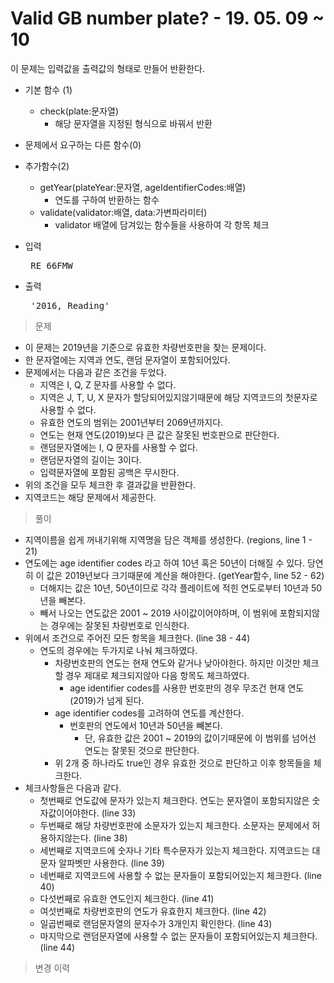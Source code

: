 # Valid GB number plate? - 19. 05. 09 ~ 10

이 문제는 입력값을 출력값의 형태로 만들어 반환한다.

- 기본 함수 (1)
  - check(plate:문자열)
    - 해당 문자열을 지정된 형식으로 바꿔서 반환
- 문제에서 요구하는 다른 함수(0)
- 추가함수(2)
  - getYear(plateYear:문자열, ageIdentifierCodes:배열)
    - 연도를 구하여 반환하는 함수
  - validate(validator:배열, data:가변파라미터)
    - validator 배열에 담겨있는 함수들을 사용하여 각 항목 체크

- 입력
  <pre> RE 66FMW </pre>
 
- 출력
  <pre> '2016, Reading' </pre>

> 문제
  - 이 문제는 2019년을 기준으로 유효한 차량번호판을 찾는 문제이다.
  - 한 문자열에는 지역과 연도, 랜덤 문자열이 포함되어있다.
  - 문제에서는 다음과 같은 조건을 두었다.
    - 지역은 I, Q, Z 문자를 사용할 수 없다.
    - 지역은 J, T, U, X 문자가 할당되어있지않기때문에 해당 지역코드의 첫문자로 사용할 수 없다.
    - 유효한 연도의 범위는 2001년부터 2069년까지다.
    - 연도는 현재 연도(2019)보다 큰 값은 잘못된 번호판으로 판단한다.
    - 랜덤문자열에는 I, Q 문자를 사용할 수 없다.
    - 랜덤문자열의 길이는 3이다.
    - 입력문자열에 포함된 공백은 무시한다.
  - 위의 조건을 모두 체크한 후 결과값을 반환한다.
  - 지역코드는 해당 문제에서 제공한다.

> 풀이
  - 지역이름을 쉽게 꺼내기위해 지역명을 담은 객체를 생성한다. (regions, line 1 - 21)
  - 연도에는 age identifier codes 라고 하여 10년 혹은 50년이 더해질 수 있다. 당연히 이 값은 2019년보다 크기때문에 계산을 해야한다. (getYear함수, line 52 - 62)
    - 더해지는 값은 10년, 50년이므로 각각 플레이트에 적힌 연도로부터 10년과 50년을 빼본다.
    - 빼서 나오는 연도값은 2001 ~ 2019 사이값이어야하며, 이 범위에 포함되지않는 경우에는 잘못된 차량번호로 인식한다.
  - 위에서 조건으로 주어진 모든 항목을 체크한다. (line 38 - 44)
    - 연도의 경우에는 두가지로 나눠 체크하였다.
      - 차량번호판의 연도는 현재 연도와 같거나 낮아야한다. 하지만 이것만 체크할 경우 제대로 체크되지않아 다음 항목도 체크하였다.
        - age identifier codes를 사용한 번호판의 경우 무조건 현재 연도(2019)가 넘게 된다.
      - age identifier codes를 고려하여 연도를 계산한다.
        - 번호판의 연도에서 10년과 50년을 빼본다.
          - 단, 유효한 값은 2001 ~ 2019의 값이기때문에 이 범위를 넘어선 연도는 잘못된 것으로 판단한다.
      - 위 2개 중 하나라도 true인 경우 유효한 것으로 판단하고 이후 항목들을 체크한다.
  - 체크사항들은 다음과 같다.
    - 첫번째로 연도값에 문자가 있는지 체크한다. 연도는 문자열이 포함되지않은 숫자값이어야한다. (line 33)
    - 두번째로 해당 차량번호판에 소문자가 있는지 체크한다. 소문자는 문제에서 허용하지않는다. (line 38)
    - 세번째로 지역코드에 숫자나 기타 특수문자가 있는지 체크한다. 지역코드는 대문자 알파벳만 사용한다. (line 39)
    - 네번째로 지역코드에 사용할 수 없는 문자들이 포함되어있는지 체크한다. (line 40)
    - 다섯번째로 유효한 연도인지 체크한다. (line 41)
    - 여섯번째로 차량번호판의 연도가 유효한지 체크한다. (line 42)
    - 일곱번째로 랜덤문자열의 문자수가 3개인지 확인한다. (line 43)
    - 마지막으로 랜덤문자열에 사용할 수 없는 문자들이 포함되어있는지 체크한다. (line 44)
  

>변경 이력